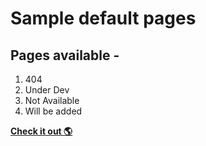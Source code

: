 # Sample default pages

## Pages available - 
1. 404 
2. Under Dev
3. Not Available
4. Will be added

**<a href="https://triptoafsin.github.io/sample-default-pages/">Check it out 🌎</a>**